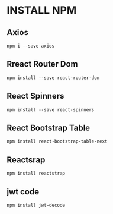 # INSTALL NPM

## Axios
`npm i --save axios`

## Rreact Router Dom
`npm install --save react-router-dom`

## React Spinners
`npm install --save react-spinners`

## React Bootstrap Table 
`npm install react-bootstrap-table-next`

## Reactsrap
`npm install reactstrap`

## jwt code
`npm install jwt-decode`
